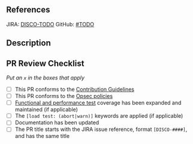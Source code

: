 ## References

JIRA: [DISCO-TODO](https://mozilla-hub.atlassian.net/browse/DISCO-TODO)
GitHub: [#TODO](https://github.com/mozilla-services/contile/issues/TODO)

## Description
<!-- Detail the purpose and impact of this PR, along with any other relevant information including: change highlights, screenshots, test instructions, etc .... -->



## PR Review Checklist

_Put an `x` in the boxes that apply_

- [ ] This PR conforms to the [Contribution Guidelines](https://github.com/mozilla-services/contile/blob/main/CONTRIBUTING.md)
- [ ] This PR conforms to the [Opsec policies](https://github.com/mozilla-services/websec-check)
- [ ] [Functional and performance test](https://github.com/mozilla-services/contile/tree/main/test-engineering) coverage has been expanded and maintained (if applicable)
- [ ] The `[load test: (abort|warn)]` keywords are applied (if applicable)
- [ ] Documentation has been updated
- [ ] The PR title starts with the JIRA issue reference, format `[DISCO-####]`, and has the same title
